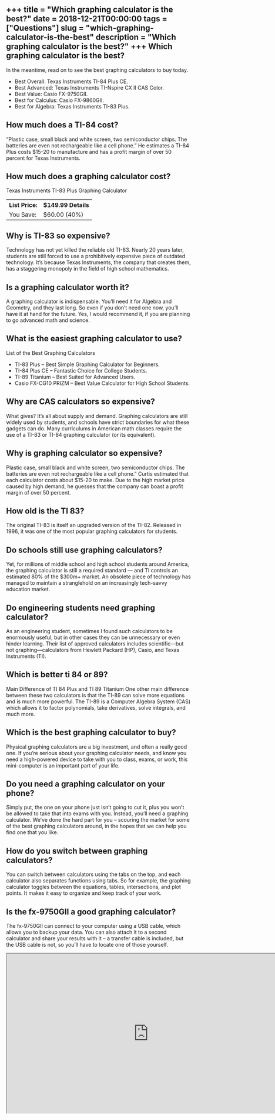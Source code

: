 +++
title = "Which graphing calculator is the best?"
date = 2018-12-21T00:00:00
tags = ["Questions"]
slug = "which-graphing-calculator-is-the-best"
description = "Which graphing calculator is the best?"
+++
Which graphing calculator is the best?
--------------------------------------

In the meantime, read on to see the best graphing calculators to buy today.

- Best Overall: Texas Instruments TI-84 Plus CE.
- Best Advanced: Texas Instruments TI-Nspire CX II CAS Color.
- Best Value: Casio FX-9750GII.
- Best for Calculus: Casio FX-9860GII.
- Best for Algebra: Texas Instruments TI-83 Plus.

How much does a TI-84 cost?
---------------------------

“Plastic case, small black and white screen, two semiconductor chips. The batteries are even not rechargeable like a cell phone.” He estimates a TI-84 Plus costs $15-20 to manufacture and has a profit margin of over 50 percent for Texas Instruments.

How much does a graphing calculator cost?
-----------------------------------------

Texas Instruments TI-83 Plus Graphing Calculator

<table><tr><th>List Price:</th><th>$149.99 Details</th></tr><tr><td>You Save:</td><td>$60.00 (40%)</td></tr></table>

Why is TI-83 so expensive?
--------------------------

Technology has not yet killed the reliable old TI-83. Nearly 20 years later, students are still forced to use a prohibitively expensive piece of outdated technology. It’s because Texas Instruments, the company that creates them, has a staggering monopoly in the field of high school mathematics.

Is a graphing calculator worth it?
----------------------------------

A graphing calculator is indispensable. You’ll need it for Algebra and Geometry, and they last long. So even if you don’t need one now, you’ll have it at hand for the future. Yes, I would recommend it, if you are planning to go advanced math and science.

What is the easiest graphing calculator to use?
-----------------------------------------------

List of the Best Graphing Calculators

- TI-83 Plus – Best Simple Graphing Calculator for Beginners.
- TI-84 Plus CE – Fantastic Choice for College Students.
- TI-89 Titanium – Best Suited for Advanced Users.
- Casio FX-CG10 PRIZM – Best Value Calculator for High School Students.

Why are CAS calculators so expensive?
-------------------------------------

What gives? It’s all about supply and demand. Graphing calculators are still widely used by students, and schools have strict boundaries for what these gadgets can do. Many curriculums in American math classes require the use of a TI-83 or TI-84 graphing calculator (or its equivalent).

Why is graphing calculator so expensive?
----------------------------------------

Plastic case, small black and white screen, two semiconductor chips. The batteries are even not rechargeable like a cell phone.” Curtis estimated that each calculator costs about $15-20 to make. Due to the high market price caused by high demand, he guesses that the company can boast a profit margin of over 50 percent.

How old is the TI 83?
---------------------

The original TI-83 is itself an upgraded version of the TI-82. Released in 1996, it was one of the most popular graphing calculators for students.

Do schools still use graphing calculators?
------------------------------------------

Yet, for millions of middle school and high school students around America, the graphing calculator is still a required standard — and TI controls an estimated 80% of the $300m+ market. An obsolete piece of technology has managed to maintain a stranglehold on an increasingly tech-savvy education market.

Do engineering students need graphing calculator?
-------------------------------------------------

As an engineering student, sometimes I found such calculators to be enormously useful, but in other cases they can be unnecessary or even hinder learning. Their list of approved calculators includes scientific—but not graphing—calculators from Hewlett Packard (HP), Casio, and Texas Instruments (TI).

Which is better ti 84 or 89?
----------------------------

Main Difference of TI 84 Plus and TI 89 Titanium One other main difference between these two calculators is that the TI-89 can solve more equations and is much more powerful. The TI-89 is a Computer Algebra System (CAS) which allows it to factor polynomials, take derivatives, solve integrals, and much more.

Which is the best graphing calculator to buy?
---------------------------------------------

Physical graphing calculators are a big investment, and often a really good one. If you’re serious about your graphing calculator needs, and know you need a high-powered device to take with you to class, exams, or work, this mini-computer is an important part of your life.

Do you need a graphing calculator on your phone?
------------------------------------------------

Simply put, the one on your phone just isn’t going to cut it, plus you won’t be allowed to take that into exams with you. Instead, you’ll need a graphing calculator. We’ve done the hard part for you – scouring the market for some of the best graphing calculators around, in the hopes that we can help you find one that you like.

How do you switch between graphing calculators?
-----------------------------------------------

You can switch between calculators using the tabs on the top, and each calculator also separates functions using tabs. So for example, the graphing calculator toggles between the equations, tables, intersections, and plot points. It makes it easy to organize and keep track of your work.

Is the fx-9750GII a good graphing calculator?
---------------------------------------------

The fx-9750GII can connect to your computer using a USB cable, which allows you to backup your data. You can also attach it to a second calculator and share your results with it – a transfer cable is included, but the USB cable is not, so you’ll have to locate one of those yourself.

<iframe allow="accelerometer; autoplay; clipboard-write; encrypted-media; gyroscope; picture-in-picture" allowfullscreen="" class="__youtube_prefs__  epyt-is-override  no-lazyload" data-no-lazy="1" data-origheight="433" data-origwidth="770" data-skipgform_ajax_framebjll="" height="433" id="_ytid_48416" loading="lazy" src="https://www.youtube.com/embed/YcuHzlRF9yc?enablejsapi=1&autoplay=0&cc_load_policy=0&cc_lang_pref=&iv_load_policy=1&loop=0&modestbranding=0&rel=1&fs=1&playsinline=0&autohide=2&theme=dark&color=red&controls=1&" title="YouTube player" width="770"></iframe>